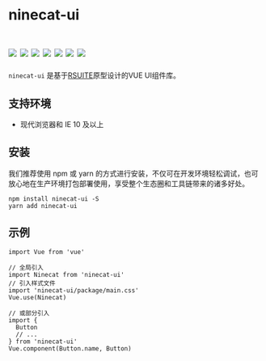 <h1>
ninecat-ui
</h1>
    <h1>
      <img
        class="logo"
        src="https://avatars3.githubusercontent.com/u/51054939?s=400&u=8d6342ba8bf5106086c26318ee290452501c6dff&v=4"
      >
      <img src="https://travis-ci.com/ninecat-ui/ninecat-ui.svg?branch=master">
      <img src="https://codecov.io/gh/ninecat-ui/ninecat-ui/branch/master/graph/badge.svg">
      <img src="https://img.shields.io/npm/dt/ninecat-ui">
      <img src="https://img.shields.io/badge/license-MIT-000000.svg">
      <img src="https://img.shields.io/badge/webpack-4-blue.svg">
      <img src="https://img.shields.io/badge/vue-2.6.10-green.svg">
</h1>


`ninecat-ui` 是基于<a href="https://rsuitejs.com/design/default" target="_blank">RSUITE</a>原型设计的VUE UI组件库。

## 支持环境
 - 现代浏览器和 IE 10 及以上

## 安装

我们推荐使用 npm 或 yarn 的方式进行安装，不仅可在开发环境轻松调试，也可放心地在生产环境打包部署使用，享受整个生态圈和工具链带来的诸多好处。

```shell
npm install ninecat-ui -S
yarn add ninecat-ui
```

## 示例

```
import Vue from 'vue'

// 全局引入
import Ninecat from 'ninecat-ui'
// 引入样式文件
import 'ninecat-ui/package/main.css'
Vue.use(Ninecat)

// 或部分引入
import {
  Button
  // ...
} from 'ninecat-ui'
Vue.component(Button.name, Button)
```